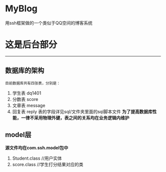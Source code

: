 # MyBlog
用ssh框架做的一个类似于QQ空间的博客系统
# 这是后台部分
    


----------

数据库的架构
------
    目前数据库共有四张表，分别是：
    

 1. 学生表 dq1401
 2. 分数表 score
 3. 文章表 message
 4. 回复表 reply
   表的字段详见sql/文件夹里面的sql脚本文件
**为了提高数据库性能，一律不采用物理外键，表之间的关系均在业务逻辑内维护**

## model层 ##
    
**源文件均在com.ssh.model包中**
 1. Student.class  //用户实体
 2. score.class  //学生打分结果对应的类